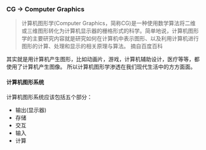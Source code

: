 ### CG -> Computer Graphics

> 计算机图形学(Computer Graphics，简称CG)是一种使用数学算法将二维或三维图形转化为计算机显示器的栅格形式的科学。简单地说，计算机图形学的主要研究内容就是研究如何在计算机中表示图形、以及利用计算机进行图形的计算、处理和显示的相关原理与算法。
> 摘自百度百科

其实就是用计算机产生图形，比如动画片，游戏，计算机辅助设计，医疗等等，都使用了计算机产生图像。
所以计算机图形学渗透在我们现代生活中的方方面面。

#### 计算机图形系统

计算机图形系统应该包括五个部分：

- 输出(显示器)
- 存储
- 交互
- 输入
- 计算
